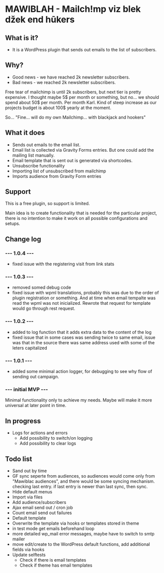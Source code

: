 # MAWIBLAH - Mailch!mp viz blek džek end hūkers
  
## What is it?
- It is a WordPress plugin that sends out emails to the list of subscribers.

## Why?
- Good news - we have reached 2k newsletter subscribers.
- Bad news - we reached 2k newsletter subscribers.

Free tear of mailchimp is until 2k subscribers, but next tier is pretty expensive.
I thought maybe 5$ per month or something, but no... we should spend about 50$ per month. Per month Karl.
Kind of steep increase as our projects budget  is about 100$ yearly at the moment.

So... "Fine... will do my own Mailchimp... with blackjack and hookers"

## What it does
- Sends out emails to the email list.
- Email list is collected via Gravity Forms entries. But one could add the mailing list manually.
- Email template that is sent out is generated via shortcodes.
- Unsubscribe functionality
- Importing list of unsubscribed from mailchimp
- Imports audience from Gravity Form entries

## Support
This is a free plugin, so support is limited.

Main idea is to create functionality that is needed for the particular project, there is no intention to make it work
on all possible configurations and setups.

## Change log
### --- 1.0.4 ---
- fixed issue with the registering visit from link stats

### --- 1.0.3 ---
- removed somed debug code 
- fixed issue with wpml translations, probably this was due to the order of plugin registration or something. And at time
when email tempalte was read the wpml was not inicialized. Rewrote that request for template would go through rest request. 

### --- 1.0.2 ---
- added to log function that it adds extra data to the content of the log
- fixed issue that in some cases was sending twice to same email, issue was that in the source there was same address 
used  with some of the leters capitalized

### --- 1.0.1 ---
- added some minimal action logger, for debugging to see why flow of sending out campaign.

### --- initial MVP ---

Minimal functionality only to achieve my needs. Maybe will make it more universal at later point in time.

## In progress
- Logs for actions and errors
  - Add possibility to switch/on logging
  - Add possibility to clear logs

## Todo list
- Sand out by time
- GF sync seperte from audiences, so audiences would come only from "Mawiblac audiences", 
and there would be some syncing mechanism. checking last entry. if last entry is newer than last sync, then sync.
- Hide default menus
- Import via files
- Add audience/subscribers
- Ajax email send out / cron job
- Count email send out failures
- Default template
- Overwrite the template via hooks or templates stored in theme
- in test mode  get emails beforehand loop
- more detailed wp_mail error messages, maybe have to switch to smtp mailer
- move edit/create to the WordPress default functions, add  additional fields via hooks
- Update selftests
  - Check if there is email templates
  - Check if theme has email templates
